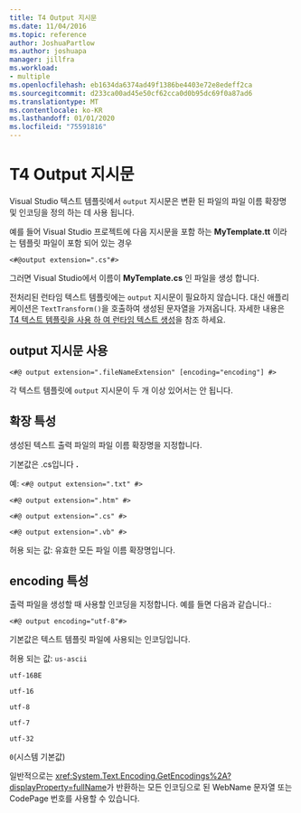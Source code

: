 ```yaml
---
title: T4 Output 지시문
ms.date: 11/04/2016
ms.topic: reference
author: JoshuaPartlow
ms.author: joshuapa
manager: jillfra
ms.workload:
- multiple
ms.openlocfilehash: eb1634da6374ad49f1386be4403e72e8edeff2ca
ms.sourcegitcommit: d233ca00ad45e50cf62cca0d0b95dc69f0a87ad6
ms.translationtype: MT
ms.contentlocale: ko-KR
ms.lasthandoff: 01/01/2020
ms.locfileid: "75591816"
---
```

# <a name="t4-output-directive"></a>T4 Output 지시문

Visual Studio 텍스트 템플릿에서 `output` 지시문은 변환 된 파일의 파일 이름 확장명 및 인코딩을 정의 하는 데 사용 됩니다.

 예를 들어 Visual Studio 프로젝트에 다음 지시문을 포함 하는 **MyTemplate.tt** 이라는 템플릿 파일이 포함 되어 있는 경우

 `<#@output extension=".cs"#>`

 그러면 Visual Studio에서 이름이 **MyTemplate.cs** 인 파일을 생성 합니다.

 전처리된 런타임 텍스트 템플릿에는 `output` 지시문이 필요하지 않습니다. 대신 애플리케이션은 `TextTransform()`을 호출하여 생성된 문자열을 가져옵니다. 자세한 내용은 [T4 텍스트 템플릿을 사용 하 여 런타임 텍스트 생성](../modeling/run-time-text-generation-with-t4-text-templates.md)을 참조 하세요.

## <a name="using-the-output-directive"></a>output 지시문 사용

```
<#@ output extension=".fileNameExtension" [encoding="encoding"] #>
```

 각 텍스트 템플릿에 `output` 지시문이 두 개 이상 있어서는 안 됩니다.

## <a name="extension-attribute"></a>확장 특성
 생성된 텍스트 출력 파일의 파일 이름 확장명을 지정합니다.

 기본값은 .cs입니다 **.**

 예: `<#@ output extension=".txt" #>`

 `<#@ output extension=".htm" #>`

 `<#@ output extension=".cs" #>`

 `<#@ output extension=".vb" #>`

 허용 되는 값: 유효한 모든 파일 이름 확장명입니다.

## <a name="encoding-attribute"></a>encoding 특성
 출력 파일을 생성할 때 사용할 인코딩을 지정합니다. 예를 들면 다음과 같습니다.:

 `<#@ output encoding="utf-8"#>`

 기본값은 텍스트 템플릿 파일에 사용되는 인코딩입니다.

 허용 되는 값: `us-ascii`

 `utf-16BE`

 `utf-16`

 `utf-8`

 `utf-7`

 `utf-32`

 `0`(시스템 기본값)

 일반적으로는 <xref:System.Text.Encoding.GetEncodings%2A?displayProperty=fullName>가 반환하는 모든 인코딩으로 된 WebName 문자열 또는 CodePage 번호를 사용할 수 있습니다.
